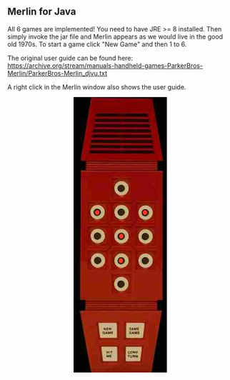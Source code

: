 Merlin for Java
-
All 6 games are implemented! 
You need to have JRE >= 8 installed. 
Then simply invoke the jar file and Merlin appears 
as we would live in the good old 1970s. 
To start a game click "New Game" and then 1 to 6. 

The original user guide can be found here: https://archive.org/stream/manuals-handheld-games-ParkerBros-Merlin/ParkerBros-Merlin_djvu.txt

A right click in the Merlin window also shows the user guide.

<p align="center">
<img src="screenshot.jpg">
</p>